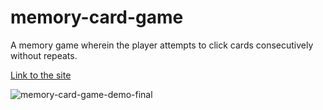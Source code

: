 # memory-card-game

A memory game wherein the player attempts to click cards consecutively without repeats.

[Link to the site](https://aquamarine-alpaca-b61cd8.netlify.app/)

![memory-card-game-demo-final](https://github.com/user-attachments/assets/b526a0b9-b9cc-4303-a70c-042104117615)
